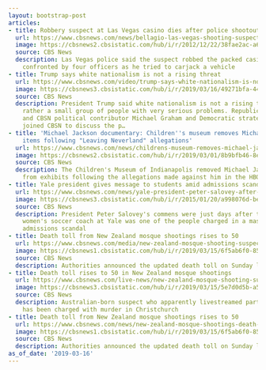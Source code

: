 ```yaml
---
layout: bootstrap-post
articles:
- title: Robbery suspect at Las Vegas casino dies after police shootout
  url: https://www.cbsnews.com/news/bellagio-las-vegas-shooting-suspect-dead-robbery-attempt/
  image: https://cbsnews2.cbsistatic.com/hub/i/r/2012/12/22/38fae2ac-a645-11e2-a3f0-029118418759/thumbnail/1200x630/4ce09318204bc5c70375f3aec9e5d70f/1098356.jpg
  source: CBS News
  description: Las Vegas police said the suspect robbed the packed casino and was
    confronted by four officers as he tried to carjack a vehicle
- title: Trump says white nationalism is not a rising threat
  url: https://www.cbsnews.com/video/trump-says-white-nationalism-is-not-a-rising-threat/
  image: https://cbsnews3.cbsistatic.com/hub/i/r/2019/03/16/49271bfa-44d3-41d8-b041-75528f9d2e70/thumbnail/1200x630/594657bd5ac000593bee866fd809b0c2/0316-cbsn-trumpnationalism-1805743-640x360.jpg
  source: CBS News
  description: President Trump said white nationalism is not a rising threat, but
    rather a small group of people with very serious problems. Republican strategist
    and CBSN political contributor Michael Graham and Democratic strategist Joel Payne
    joined CBSN to discuss the p…
- title: 'Michael Jackson documentary: Children''s museum removes Michael Jackson
    items following "Leaving Neverland" allegations'
  url: https://www.cbsnews.com/news/childrens-museum-removes-michael-jackson-items-following-leaving-neverland-allegations/
  image: https://cbsnews2.cbsistatic.com/hub/i/r/2019/03/01/8b9bfb46-8e4c-4241-9514-f89488fb63ae/thumbnail/1200x630/709573d2f5f1f62d9c72e79b522498a9/cbsn-fusion-leaving-neverland-director-addresses-controversy-on-new-documentary-thumbnail-1794352-640x360.jpg
  source: CBS News
  description: The Children's Museum of Indianapolis​ removed Michael Jackson artifacts
    from exhibits following the allegations made against him in the HBO documentary
- title: Yale president gives message to students amid admissions scandal
  url: https://www.cbsnews.com/news/yale-president-peter-salovey-after-college-admission-scandal-former-head-soccer-coach-ruby-meredith/
  image: https://cbsnews3.cbsistatic.com/hub/i/r/2015/01/20/a998076d-bed1-4ae6-a774-ba577000beab/thumbnail/1200x630/7b3ef58b1edce9bb411da52f8ca49797/yale-from-getty-images.jpg
  source: CBS News
  description: President Peter Salovey's commens were just days after the former head
    women's soccer coach at Yale was one of the people charged​ in a massive college
    admissions scandal
- title: Death toll from New Zealand mosque shootings rises to 50
  url: https://www.cbsnews.com/media/new-zealand-mosque-shooting-suspect-brenton-tarrant-christchurch-video-livestream-latest-updates/
  image: https://cbsnews1.cbsistatic.com/hub/i/r/2019/03/15/6f5ab6f0-85bf-4457-bf2a-727b40c552e3/thumbnail/1200x630/e8a86d856df5e4458bcdf92f4b2820e8/rtx6rai3.jpg
  source: CBS News
  description: Authorities announced the updated death toll on Sunday local time
- title: Death toll rises to 50 in New Zealand mosque shootings
  url: https://www.cbsnews.com/live-news/new-zealand-mosque-shooting-suspect-brenton-tarrant-christchurch-video-livestream-latest-updates/
  image: https://cbsnews3.cbsistatic.com/hub/i/r/2019/03/15/5e7d0d5b-a545-41de-9937-5a08bbe93796/thumbnail/1200x630/40cafc57bf9be2e560c7bb580b8824ef/victim-ap-19074078874732.jpg
  source: CBS News
  description: Australian-born suspect who apparently livestreamed part of the attack
    has been charged with murder in Christchurch
- title: Death toll from New Zealand mosque shootings rises to 50
  url: https://www.cbsnews.com/news/new-zealand-mosque-shootings-death-toll-rises-christchurch-today-2019-03-16/
  image: https://cbsnews1.cbsistatic.com/hub/i/r/2019/03/15/6f5ab6f0-85bf-4457-bf2a-727b40c552e3/thumbnail/1200x630/e8a86d856df5e4458bcdf92f4b2820e8/rtx6rai3.jpg
  source: CBS News
  description: Authorities announced the updated death toll on Sunday local time
as_of_date: '2019-03-16'
---
```


